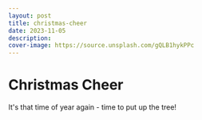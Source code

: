 ```yaml
---
layout: post
title: christmas-cheer
date: 2023-11-05
description: 
cover-image: https://source.unsplash.com/gQLB1hykPPc
---
```

# Christmas Cheer
It's that time of year again - time to put up the tree!

